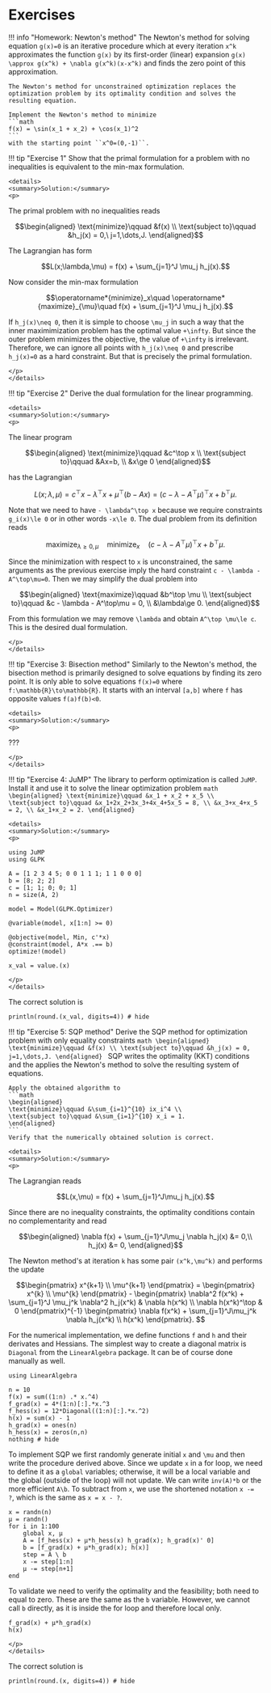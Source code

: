 # Exercises

!!! info "Homework: Newton's method"
    The Newton's method for solving equation ``g(x)=0`` is an iterative procedure which at every iteration ``x^k`` approximates the function ``g(x)`` by its first-order (linear) expansion ``g(x) \approx g(x^k) + \nabla g(x^k)(x-x^k)`` and finds the zero point of this approximation.

    The Newton's method for unconstrained optimization replaces the optimization problem by its optimality condition and solves the resulting equation.

    Implement the Newton's method to minimize
    ```math
    f(x) = \sin(x_1 + x_2) + \cos(x_1)^2
    ```
    with the starting point ``x^0=(0,-1)``.
    








!!! tip "Exercise 1"
    Show that the primal formulation for a problem with no inequalities is equivalent to the min-max formulation.

```@raw html
<details>
<summary>Solution:</summary>
<p>
```
The primal problem with no inequalities reads
```math
\begin{aligned}
\text{minimize}\qquad &f(x) \\
\text{subject to}\qquad &h_j(x) = 0,\ j=1,\dots,J.
\end{aligned}
```
The Lagrangian has form
```math
L(x;\lambda,\mu) = f(x) + \sum_{j=1}^J \mu_j h_j(x).
```
Now consider the min-max formulation
```math
\operatorname*{minimize}_x\quad \operatorname*{maximize}_{\mu}\quad f(x) + \sum_{j=1}^J \mu_j h_j(x).
```
If ``h_j(x)\neq 0``, then it is simple to choose ``\mu_j`` in such a way that the inner maximimization problem has the optimal value ``+\infty``. But since the outer problem minimizes the objective, the value of ``+\infty`` is irrelevant. Therefore, we can ignore all points with ``h_j(x)\neq 0`` and prescribe ``h_j(x)=0`` as a hard constraint. But that is precisely the primal formulation.
```@raw html
</p>
</details>
```







!!! tip "Exercise 2"
    Derive the dual formulation for the linear programming.

```@raw html
<details>
<summary>Solution:</summary>
<p>
```
The linear program
```math
\begin{aligned}
\text{minimize}\qquad &c^\top x \\
\text{subject to}\qquad &Ax=b, \\
&x\ge 0
\end{aligned}
```
has the Lagrangian
```math
L(x;\lambda,\mu) = c^\top x - \lambda^\top x + \mu^\top (b-Ax) = (c - \lambda - A^\top\mu)^\top x + b^\top \mu.
```
Note that we need to have ``- \lambda^\top x`` because we require constraints ``g_i(x)\le 0`` or in other words ``-x\le 0``. The dual problem from its definition reads
```math
\operatorname*{maximize}_{\lambda\ge0, \mu} \quad \operatorname*{minimize}_x \quad (c - \lambda - A^\top\mu)^\top x + b^\top \mu.
```
Since the minimization with respect to ``x`` is unconstrained, the same arguments as the previous exercise imply the hard constraint ``c - \lambda - A^\top\mu=0``. Then we may simplify the dual problem into
```math
\begin{aligned}
\text{maximize}\qquad &b^\top \mu \\
\text{subject to}\qquad &c - \lambda - A^\top\mu = 0, \\
&\lambda\ge 0.
\end{aligned}
```
From this formulation we may remove ``\lambda`` and obtain ``A^\top \mu\le c``. This is the desired dual formulation.
```@raw html
</p>
</details>
```







!!! tip "Exercise 3: Bisection method"
    Similarly to the Newton's method, the bisection method is primarily designed to solve equations by finding its zero point. It is only able to solve equations ``f(x)=0`` where ``f:\mathbb{R}\to\mathbb{R}``. It starts with an interval ``[a,b]`` where ``f`` has opposite values ``f(a)f(b)<0``.

```@raw html
<details>
<summary>Solution:</summary>
<p>
```
???
```@raw html
</p>
</details>
```







!!! tip "Exercise 4: JuMP"
    The library to perform optimization is called ```JuMP```. Install it and use it to solve the linear optimization problem
    ```math
    \begin{aligned}
    \text{minimize}\qquad &x_1 + x_2 + x_5 \\
    \text{subject to}\qquad &x_1+2x_2+3x_3+4x_4+5x_5 = 8, \\
    &x_3+x_4+x_5 = 2, \\
    &x_1+x_2 = 2.
    \end{aligned}
    ```
    
```@raw html
<details>
<summary>Solution:</summary>
<p>
```
```@example optim
using JuMP
using GLPK

A = [1 2 3 4 5; 0 0 1 1 1; 1 1 0 0 0]
b = [8; 2; 2]
c = [1; 1; 0; 0; 1]
n = size(A, 2)

model = Model(GLPK.Optimizer)

@variable(model, x[1:n] >= 0)

@objective(model, Min, c'*x)
@constraint(model, A*x .== b)
optimize!(model)

x_val = value.(x)
```
```@raw html
</p>
</details>
```

The correct solution is
```@example optim
println(round.(x_val, digits=4)) # hide
```






!!! tip "Exercise 5: SQP method"
    Derive the SQP method for optimization problem with only equality constraints
    ```math
    \begin{aligned}
    \text{minimize}\qquad &f(x) \\
    \text{subject to}\qquad &h_j(x) = 0, j=1,\dots,J.
    \end{aligned}
    ```
    SQP writes the optimality (KKT) conditions and the applies the Newton's method to solve the resulting system of equations. 

    Apply the obtained algorithm to
    ```math
    \begin{aligned}
    \text{minimize}\qquad &\sum_{i=1}^{10} ix_i^4 \\
    \text{subject to}\qquad &\sum_{i=1}^{10} x_i = 1.
    \end{aligned}
    ``` 
    Verify that the numerically obtained solution is correct.

```@raw html
<details>
<summary>Solution:</summary>
<p>
```
The Lagrangian reads
```math
L(x,\mu) = f(x) + \sum_{j=1}^J\mu_j h_j(x).
```
Since there are no inequality constraints, the optimality conditions contain no complementarity and read
```math
\begin{aligned}
\nabla f(x) + \sum_{j=1}^J\mu_j \nabla h_j(x) &= 0,\\
h_j(x) &= 0,
\end{aligned}
```
The Newton method's at iteration ``k`` has some pair ``(x^k,\mu^k)`` and performs the update
```math
\begin{pmatrix} x^{k+1} \\ \mu^{k+1} \end{pmatrix} = \begin{pmatrix} x^{k} \\ \mu^{k} \end{pmatrix} - \begin{pmatrix} \nabla^2 f(x^k) + \sum_{j=1}^J \mu_j^k \nabla^2 h_j(x^k) & \nabla h(x^k) \\ \nabla h(x^k)^\top & 0 \end{pmatrix}^{-1} \begin{pmatrix} \nabla f(x^k) + \sum_{j=1}^J\mu_j^k \nabla h_j(x^k) \\ h(x^k) \end{pmatrix}. 
```

For the numerical implementation, we define functions ``f`` and ``h`` and their derivates and Hessians. The simplest way to create a diagonal matrix is ```Diagonal``` from the ```LinearAlgebra``` package. It can be of course done manually as well. 
```@example sqp 
using LinearAlgebra

n = 10
f(x) = sum((1:n) .* x.^4)
f_grad(x) = 4*(1:n)[:].*x.^3
f_hess(x) = 12*Diagonal((1:n)[:].*x.^2)
h(x) = sum(x) - 1
h_grad(x) = ones(n)
h_hess(x) = zeros(n,n)
nothing # hide
```
To implement SQP we first randomly generate initial ``x`` and ``\mu`` and then write the procedure derived above. Since we update ``x`` in a for loop, we need to define it as a ```global``` variables; otherwise, it will be a local variable and the global (outside of the loop) will not update. We can write ```inv(A)*b``` or the more efficient ```A\b```. To subtract from ``x``, we use the shortened notation ```x -= ?```, which is the same as ```x = x - ?```.
```@example sqp
x = randn(n)
μ = randn()
for i in 1:100
    global x, μ
    A = [f_hess(x) + μ*h_hess(x) h_grad(x); h_grad(x)' 0]
    b = [f_grad(x) + μ*h_grad(x); h(x)]
    step = A \ b
    x -= step[1:n]
    μ -= step[n+1] 
end
```
To validate we need to verify the optimality and the feasibility; both need to equal to zero. These are the same as the ```b``` variable. However, we cannot call ```b``` directly, as it is inside the for loop and therefore local only.
```@repl sqp
f_grad(x) + μ*h_grad(x)
h(x)
```
```@raw html
</p>
</details>
```
The correct solution is
```@example sqp
println(round.(x, digits=4)) # hide
```




